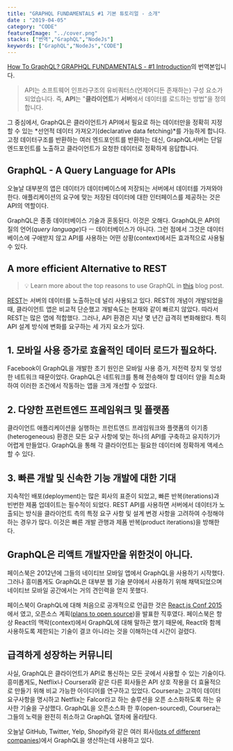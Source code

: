 ```yaml
---
title: "GRAPHQL FUNDAMENTALS #1 기본 튜토리얼 - 소개"
date : "2019-04-05"
category: "CODE"
featuredImage: "../cover.png"
stacks: ["번역","GraphQL","NodeJs"]
keywords: ["GraphQL","NodeJs","CODE"]
---
```


[How To GraphQL? GRAPHQL FUNDAMENTALS - #1 Introduction](https://www.howtographql.com/basics/0-introduction/)의 번역본입니다.

> API는 소프트웨어 인프라구조의 유비쿼터스(언제어디든 존재하는) 구성 요소가 되었습니다. 즉, **API**는 "**클라이언트**가 **서버**에서 데이터를 로드하는 방법"을 정의합니다.

그 중심에서, GraphQL은 클라이언트가 API에서 필요로 하는 데이터만을 정확히 지정할 수 있는 *선언적 데이터 가져오기(declarative data fetching)*를 가능하게 합니다. 고정 데이터구조를 반환하는 여러 엔드포인트를 반환하는 대신, GraphQL서버는 단일 엔드포인트를 노출하고 클라이언트가 요청한 데이터로 정확하게 응답합니다.

## **GraphQL - A Query Language for APIs**

오늘날 대부분의 앱은 데이터가 데이터베이스에 저장되는 서버에서 데이터를 가져와야 한다. 
애플리케이션의 요구에 맞는 저장된 데이터에 대한 인터페이스를 제공하는 것은 API의 역할이다. 

GraphQL은 종종 데이터베이스 기술과 혼동된다. 이것은 오해다. GraphQL은 API의 질의 언어(*query language*)다 ㅡ 데이터베이스가 아니다.  그런 점에서 그것은 데이터베이스에 구애받지 않고 API를 사용하는 어떤 상황(context)에서든 효과적으로 사용될 수 있다.

## **A more efficient Alternative to REST**

> 💡 Learn more about the top reasons to use GraphQL in [this](https://www.prisma.io/blog/top-5-reasons-to-use-graphql-b60cfa683511) blog post.

[REST](https://ko.wikipedia.org/wiki/REST)는 서버의 데이터를 노출하는데 널리 사용되고 있다. REST의 개념이 개발되었을 때, 클라이언트 앱은 비교적 단순했고 개발속도는 현재와 같이 빠르지 않았다. 따라서 REST는 많은 앱에 적합했다.
그러나, API 환경은 지난 몇 년간 급격히 변화해왔다. 특히 API 설계 방식에 변화를 요구하는 세 가지 요소가 있다.

## **1. 모바일 사용 증가로 효율적인 데이터 로드가 필요하다.**

Facebook이 GraphQL을 개발한 초기 원인은 모바일 사용 증가, 저전력 장치 및 엉성한 네트워크 때문이었다. GraphQL은 네트워크를 통해 전송해야 할 데이터 양을 최소화하여 이러한 조건에서 작동하는 앱을 크게 개선할 수 있었다.

## **2. 다양한 프런트엔드 프레임워크 및 플랫폼**

클라이언트 애플리케이션을 실행하는 프런트엔드 프레임워크와 플랫폼의 이기종(heterogeneous) 환경은 모든 요구 사항에 맞는 하나의 API를 구축하고 유지하기가 어렵게 만들었다. GraphQL을 통해 각 클라이언트는 필요한 데이터에 정확하게 액세스할 수 있다.

## **3. 빠른 개발 및 신속한 기능 개발에 대한 기대**

지속적인 배포(deployment)는 많은 회사의 표준이 되었고, 빠른 반복(iterations)과 빈번한 제품 업데이트는 필수적이 되었다. REST API를 사용하면 서버에서 데이터가 노출되는 방식을 클라이언트 측의 특정 요구 사항 및 설계 변경 사항을 고려하여 수정해야 하는 경우가 많다. 이것은 빠른 개발 관행과 제품 반복(product iterations)을 방해한다.

## **GraphQL은 리액트 개발자만을 위한것이 아니다.**

페이스북은 2012년에 그들의 네이티브 모바일 앱에서 GraphQL을 사용하기 시작했다. 그러나 흥미롭게도 GraphQL은 대부분 웹 기술 분야에서 사용하기 위해 채택되었으며 네이티브 모바일 공간에서는 거의 견인력을 얻지 못했다.

페이스북이 GraphQL에 대해 처음으로 공개적으로 언급한 것은 [React.js Conf 2015](https://www.youtube.com/watch?v=9sc8Pyc51uU)에서 였고, 오픈소스 계획([plans to open source](https://facebook.github.io/react/blog/2015/05/01/graphql-introduction.html))을 발표한 직후였다. 페이스북은 항상 React의 맥락(context)에서 GraphQL에 대해 말하곤 했기 때문에, React와 함께 사용하도록 제한되는 기술이 결코 아니라는 것을 이해하는데 시간이 걸렸다.

## **급격하게 성장하는 커뮤니티**

사실, GraphQL은 클라이언트가 API로 통신하는 모든 곳에서 사용할 수 있는 기술이다. 흥미롭게도, Netflix나 Coursera와 같은 다른 회사들은 API 상호 작용을 더 효율적으로 만들기 위해 비교 가능한 아이디어를 연구하고 있었다. Coursera는 고객이 데이터 요구사항을 명시하고 Netflix는 Falcor라고 하는 솔루션을 오픈 소스화하도록 하는 유사한 기술을 구상했다. GraphQL을 오픈소스화 한 후(open-sourced), Coursera는 그들의 노력을 완전히 취소하고 GraphQL 열차에 올라탔다.

오늘날 GitHub, Twitter, Yelp, Shopify와 같은 여러 회사([lots of different companies](http://graphql.org/users/))에서 GraphQL을 생산하는데 사용하고 있다.
